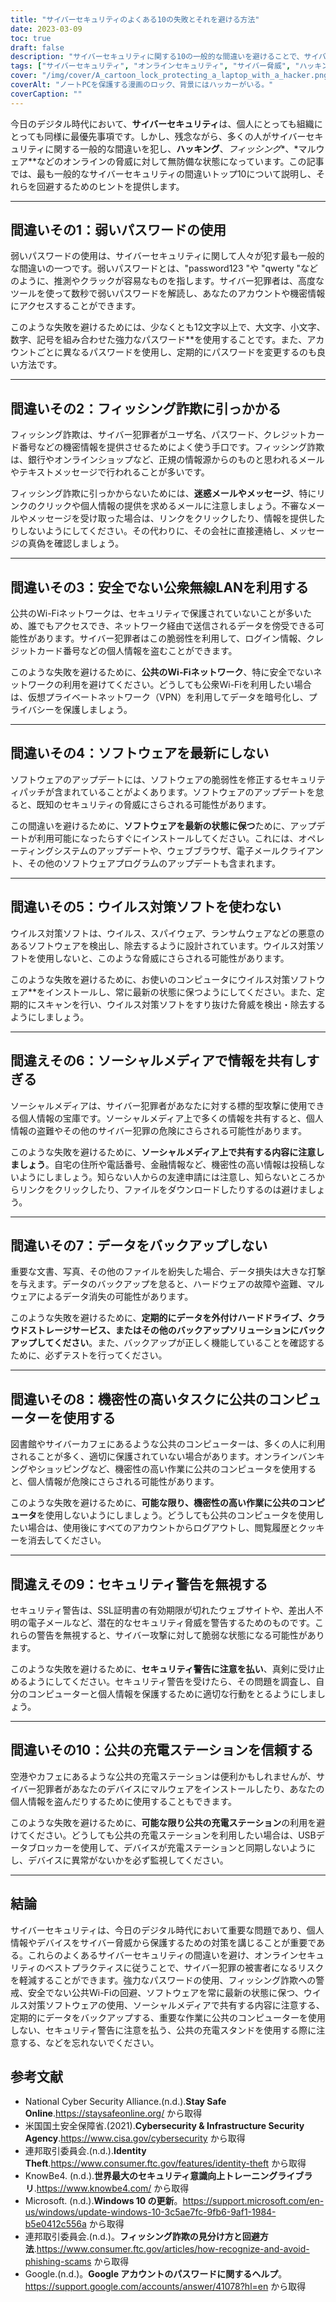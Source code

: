 ```yaml
---
title: "サイバーセキュリティのよくある10の失敗とそれを避ける方法"
date: 2023-03-09
toc: true
draft: false
description: "サイバーセキュリティに関する10の一般的な間違いを避けることで、サイバー脅威から身を守る方法を学びましょう。"
tags: ["サイバーセキュリティ", "オンラインセキュリティ", "サイバー脅威", "ハッキング", "フィッシング", "マルウェア", "暗証番号", "公衆無線LAN", "アンチウイルス", "ソーシャル・メディア", "データバックアップ", "セキュリティ警告", "公共充電スタンド", "コンピューターセキュリティ", "サイバー犯罪防止", "こじんじょうほうぬすみ", "デジタルプライバシー", "ネットワークセキュリティ", "ソフトウェアアップデート", "オンラインセーフティー"]
cover: "/img/cover/A_cartoon_lock_protecting_a_laptop_with_a_hacker.png"
coverAlt: "ノートPCを保護する漫画のロック、背景にはハッカーがいる。"
coverCaption: ""
---
```



今日のデジタル時代において、**サイバーセキュリティ**は、個人にとっても組織にとっても同様に最優先事項です。しかし、残念ながら、多くの人がサイバーセキュリティに関する一般的な間違いを犯し、**ハッキング**、*フィッシング**、*マルウェア**などのオンラインの脅威に対して無防備な状態になっています。この記事では、最も一般的なサイバーセキュリティの間違いトップ10について説明し、それらを回避するためのヒントを提供します。

____

## 間違いその1：弱いパスワードの使用

弱いパスワードの使用は、サイバーセキュリティに関して人々が犯す最も一般的な間違いの一つです。弱いパスワードとは、"password123 "や "qwerty "などのように、推測やクラックが容易なものを指します。サイバー犯罪者は、高度なツールを使って数秒で弱いパスワードを解読し、あなたのアカウントや機密情報にアクセスすることができます。

このような失敗を避けるためには、少なくとも12文字以上で、大文字、小文字、数字、記号を組み合わせた強力なパスワード**を使用することです。また、アカウントごとに異なるパスワードを使用し、定期的にパスワードを変更するのも良い方法です。

____


## 間違いその2：フィッシング詐欺に引っかかる

フィッシング詐欺は、サイバー犯罪者がユーザ名、パスワード、クレジットカード番号などの機密情報を提供させるためによく使う手口です。フィッシング詐欺は、銀行やオンラインショップなど、正規の情報源からのものと思われるメールやテキストメッセージで行われることが多いです。

フィッシング詐欺に引っかからないためには、**迷惑メールやメッセージ**、特にリンクのクリックや個人情報の提供を求めるメールに注意しましょう。不審なメールやメッセージを受け取った場合は、リンクをクリックしたり、情報を提供したりしないようにしてください。その代わりに、その会社に直接連絡し、メッセージの真偽を確認しましょう。

____


## 間違いその3：安全でない公衆無線LANを利用する

公共のWi-Fiネットワークは、セキュリティで保護されていないことが多いため、誰でもアクセスでき、ネットワーク経由で送信されるデータを傍受できる可能性があります。サイバー犯罪者はこの脆弱性を利用して、ログイン情報、クレジットカード番号などの個人情報を盗むことができます。

このような失敗を避けるために、**公共のWi-Fiネットワーク**、特に安全でないネットワークの利用を避けてください。どうしても公衆Wi-Fiを利用したい場合は、仮想プライベートネットワーク（VPN）を利用してデータを暗号化し、プライバシーを保護しましょう。

____


## 間違いその4：ソフトウェアを最新にしない

ソフトウェアのアップデートには、ソフトウェアの脆弱性を修正するセキュリティパッチが含まれていることがよくあります。ソフトウェアのアップデートを怠ると、既知のセキュリティの脅威にさらされる可能性があります。

この間違いを避けるために、**ソフトウェアを最新の状態に保つ**ために、アップデートが利用可能になったらすぐにインストールしてください。これには、オペレーティングシステムのアップデートや、ウェブブラウザ、電子メールクライアント、その他のソフトウェアプログラムのアップデートも含まれます。

____


## 間違いその5：ウイルス対策ソフトを使わない

ウイルス対策ソフトは、ウイルス、スパイウェア、ランサムウェアなどの悪意のあるソフトウェアを検出し、除去するように設計されています。ウイルス対策ソフトを使用しないと、このような脅威にさらされる可能性があります。

このような失敗を避けるために、お使いのコンピュータにウイルス対策ソフトウェア**をインストールし、常に最新の状態に保つようにしてください。また、定期的にスキャンを行い、ウイルス対策ソフトをすり抜けた脅威を検出・除去するようにしましょう。

____


## 間違えその6：ソーシャルメディアで情報を共有しすぎる

ソーシャルメディアは、サイバー犯罪者があなたに対する標的型攻撃に使用できる個人情報の宝庫です。ソーシャルメディア上で多くの情報を共有すると、個人情報の盗難やその他のサイバー犯罪の危険にさらされる可能性があります。

このような失敗を避けるために、**ソーシャルメディア上で共有する内容に注意しましょう**。自宅の住所や電話番号、金融情報など、機密性の高い情報は投稿しないようにしましょう。知らない人からの友達申請には注意し、知らないところからリンクをクリックしたり、ファイルをダウンロードしたりするのは避けましょう。

____


## 間違いその7：データをバックアップしない

重要な文書、写真、その他のファイルを紛失した場合、データ損失は大きな打撃を与えます。データのバックアップを怠ると、ハードウェアの故障や盗難、マルウェアによるデータ消失の可能性があります。

このような失敗を避けるために、**定期的にデータを外付けハードドライブ、クラウドストレージサービス、またはその他のバックアップソリューションにバックアップしてください**。また、バックアップが正しく機能していることを確認するために、必ずテストを行ってください。

____


## 間違いその8：機密性の高いタスクに公共のコンピューターを使用する

図書館やサイバーカフェにあるような公共のコンピューターは、多くの人に利用されることが多く、適切に保護されていない場合があります。オンラインバンキングやショッピングなど、機密性の高い作業に公共のコンピュータを使用すると、個人情報が危険にさらされる可能性があります。

このような失敗を避けるために、**可能な限り、機密性の高い作業に公共のコンピュータ**を使用しないようにしましょう。どうしても公共のコンピュータを使用したい場合は、使用後にすべてのアカウントからログアウトし、閲覧履歴とクッキーを消去してください。


____


## 間違えその9：セキュリティ警告を無視する

セキュリティ警告は、SSL証明書の有効期限が切れたウェブサイトや、差出人不明の電子メールなど、潜在的なセキュリティ脅威を警告するためのものです。これらの警告を無視すると、サイバー攻撃に対して脆弱な状態になる可能性があります。

このような失敗を避けるために、**セキュリティ警告に注意を払い**、真剣に受け止めるようにしてください。セキュリティ警告を受けたら、その問題を調査し、自分のコンピューターと個人情報を保護するために適切な行動をとるようにしましょう。


____

## 間違いその10：公共の充電ステーションを信頼する

空港やカフェにあるような公共の充電ステーションは便利かもしれませんが、サイバー犯罪者があなたのデバイスにマルウェアをインストールしたり、あなたの個人情報を盗んだりするために使用することもできます。

このような失敗を避けるために、**可能な限り公共の充電ステーション**の利用を避けてください。どうしても公共の充電ステーションを利用したい場合は、USBデータブロッカーを使用して、デバイスが充電ステーションと同期しないようにし、デバイスに異常がないかを必ず監視してください。

____


## 結論

サイバーセキュリティは、今日のデジタル時代において重要な問題であり、個人情報やデバイスをサイバー脅威から保護するための対策を講じることが重要である。これらのよくあるサイバーセキュリティの間違いを避け、オンラインセキュリティのベストプラクティスに従うことで、サイバー犯罪の被害者になるリスクを軽減することができます。強力なパスワードの使用、フィッシング詐欺への警戒、安全でない公共Wi-Fiの回避、ソフトウェアを常に最新の状態に保つ、ウイルス対策ソフトウェアの使用、ソーシャルメディアで共有する内容に注意する、定期的にデータをバックアップする、重要な作業に公共のコンピューターを使用しない、セキュリティ警告に注意を払う、公共の充電スタンドを使用する際に注意する、などを忘れないでください。

## 参考文献

- National Cyber Security Alliance.(n.d.).**Stay Safe Online**.https://staysafeonline.org/ から取得
- 米国国土安全保障省.(2021).**Cybersecurity & Infrastructure Security Agency**.https://www.cisa.gov/cybersecurity から取得
- 連邦取引委員会.(n.d.).**Identity Theft**.https://www.consumer.ftc.gov/features/identity-theft から取得
- KnowBe4. (n.d.).**世界最大のセキュリティ意識向上トレーニングライブラリ**.https://www.knowbe4.com/ から取得
- Microsoft. (n.d.).**Windows 10 の更新**。https://support.microsoft.com/en-us/windows/update-windows-10-3c5ae7fc-9fb6-9af1-1984-b5e0412c556a から取得
- 連邦取引委員会.(n.d.)。**フィッシング詐欺の見分け方と回避方法**.https://www.consumer.ftc.gov/articles/how-recognize-and-avoid-phishing-scams から取得
- Google.(n.d.)。**Google アカウントのパスワードに関するヘルプ**。https://support.google.com/accounts/answer/41078?hl=en から取得
